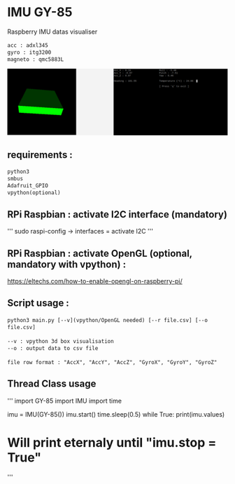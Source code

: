 # IMU GY-85
Raspberry IMU datas visualiser

	acc : adxl345
	gyro : itg3200
	magneto : qmc5883L

![](capture.bmp)

## requirements :
```
python3 
smbus 
Adafruit_GPIO
vpython(optional)
```

## RPi Raspbian : activate I2C interface (mandatory)
'''
sudo raspi-config
	-> interfaces = activate I2C
'''

## RPi Raspbian : activate OpenGL (optional, mandatory with vpython) :
https://eltechs.com/how-to-enable-opengl-on-raspberry-pi/

## Script usage : 
```
python3 main.py [--v](vpython/OpenGL needed) [--r file.csv] [--o file.csv]

--v : vpython 3d box visualisation
--o : output data to csv file

file row format : "AccX", "AccY", "AccZ", "GyroX", "GyroY", "GyroZ" 
```

## Thread Class usage
'''
import GY-85
import IMU
import time

imu = IMU(GY-85())
imu.start()
time.sleep(0.5)
while True:
	print(imu.values)
# Will print eternaly until "imu.stop = True"
'''

